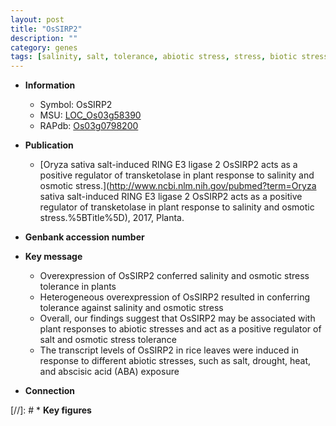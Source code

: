 ```yaml
---
layout: post
title: "OsSIRP2"
description: ""
category: genes
tags: [salinity, salt, tolerance, abiotic stress, stress, biotic stress, abscisic acid, stress tolerance]
---
```


* **Information**  
    + Symbol: OsSIRP2  
    + MSU: [LOC_Os03g58390](http://rice.plantbiology.msu.edu/cgi-bin/ORF_infopage.cgi?orf=LOC_Os03g58390)  
    + RAPdb: [Os03g0798200](http://rapdb.dna.affrc.go.jp/viewer/gbrowse_details/irgsp1?name=Os03g0798200)  

* **Publication**  
    + [Oryza sativa salt-induced RING E3 ligase 2 OsSIRP2 acts as a positive regulator of transketolase in plant response to salinity and osmotic stress.](http://www.ncbi.nlm.nih.gov/pubmed?term=Oryza sativa salt-induced RING E3 ligase 2 OsSIRP2 acts as a positive regulator of transketolase in plant response to salinity and osmotic stress.%5BTitle%5D), 2017, Planta.

* **Genbank accession number**  

* **Key message**  
    + Overexpression of OsSIRP2 conferred salinity and osmotic stress tolerance in plants
    + Heterogeneous overexpression of OsSIRP2 resulted in conferring tolerance against salinity and osmotic stress
    + Overall, our findings suggest that OsSIRP2 may be associated with plant responses to abiotic stresses and act as a positive regulator of salt and osmotic stress tolerance
    + The transcript levels of OsSIRP2 in rice leaves were induced in response to different abiotic stresses, such as salt, drought, heat, and abscisic acid (ABA) exposure

* **Connection**  

[//]: # * **Key figures**  


